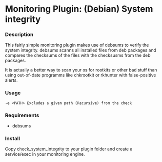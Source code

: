 # Monitoring Plugin: (Debian) System integrity

### Description

This fairly simple monitoring plugin makes use of debsums to verify the system integrity.
debsums scanns all installed files from deb packages and compares the checksums of the files with 
the checksusms from the deb packages. 

It is actually a better way to scan your os for rootkits or other bad stuff than using 
out-of-date programms like chkrootkit or rkhunter with false-positive alerts.

### Usage
    -e <PATH> Excludes a given path (Recursive) from the check

### Requirements

* debsums

### Install 

Copy check_system_integrity to your plugin folder and create a service/exec in your monitoring engine. 
